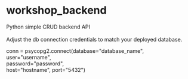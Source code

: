 # workshop_backend
Python simple CRUD backend API <br/> <br/> 
Adjust the db connection credentials to match your deployed database.<br/> 

conn = psycopg2.connect(database="database_name",<br/> 
                            user="username",<br/> 
                            password="password",<br/> 
                            host="hostname", port="5432")
